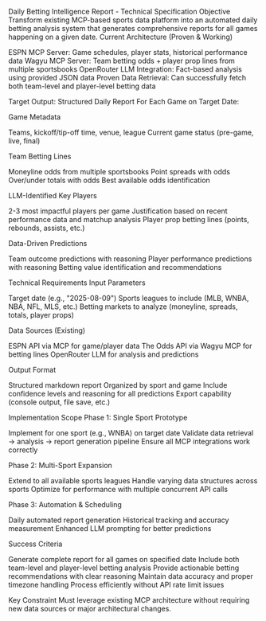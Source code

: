 Daily Betting Intelligence Report - Technical Specification
Objective
Transform existing MCP-based sports data platform into an automated daily betting analysis system that generates comprehensive reports for all games happening on a given date.
Current Architecture (Proven & Working)

ESPN MCP Server: Game schedules, player stats, historical performance data
Wagyu MCP Server: Team betting odds + player prop lines from multiple sportsbooks
OpenRouter LLM Integration: Fact-based analysis using provided JSON data
Proven Data Retrieval: Can successfully fetch both team-level and player-level betting data

Target Output: Structured Daily Report
For Each Game on Target Date:

Game Metadata

Teams, kickoff/tip-off time, venue, league
Current game status (pre-game, live, final)


Team Betting Lines

Moneyline odds from multiple sportsbooks
Point spreads with odds
Over/under totals with odds
Best available odds identification


LLM-Identified Key Players

2-3 most impactful players per game
Justification based on recent performance data and matchup analysis
Player prop betting lines (points, rebounds, assists, etc.)


Data-Driven Predictions

Team outcome predictions with reasoning
Player performance predictions with reasoning
Betting value identification and recommendations



Technical Requirements
Input Parameters

Target date (e.g., "2025-08-09")
Sports leagues to include (MLB, WNBA, NBA, NFL, MLS, etc.)
Betting markets to analyze (moneyline, spreads, totals, player props)

Data Sources (Existing)

ESPN API via MCP for game/player data
The Odds API via Wagyu MCP for betting lines
OpenRouter LLM for analysis and predictions

Output Format

Structured markdown report
Organized by sport and game
Include confidence levels and reasoning for all predictions
Export capability (console output, file save, etc.)

Implementation Scope
Phase 1: Single Sport Prototype

Implement for one sport (e.g., WNBA) on target date
Validate data retrieval → analysis → report generation pipeline
Ensure all MCP integrations work correctly

Phase 2: Multi-Sport Expansion

Extend to all available sports leagues
Handle varying data structures across sports
Optimize for performance with multiple concurrent API calls

Phase 3: Automation & Scheduling

Daily automated report generation
Historical tracking and accuracy measurement
Enhanced LLM prompting for better predictions

Success Criteria

Generate complete report for all games on specified date
Include both team-level and player-level betting analysis
Provide actionable betting recommendations with clear reasoning
Maintain data accuracy and proper timezone handling
Process efficiently without API rate limit issues

Key Constraint
Must leverage existing MCP architecture without requiring new data sources or major architectural changes.